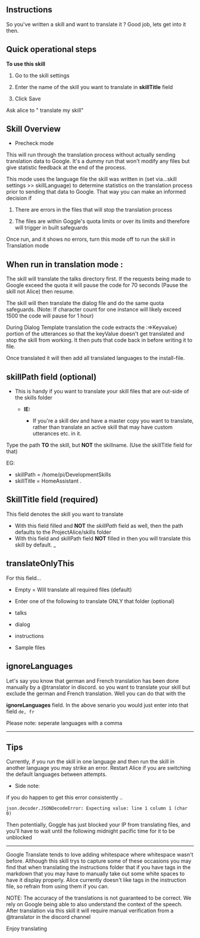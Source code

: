 ## Instructions

So you've written a skill and want to translate it ? Good job, lets get into it then.

## Quick operational steps

**To use this skill**

1. Go to the skill settings

2. Enter the name of the skill you want to translate in **skillTitle** field

3. Click Save

Ask alice to " translate my skill"

## Skill Overview

- Precheck mode
 
This will run through the translation process without actually sending translation data to Google.
It's a dummy run that won't modify any files but give statistic feedback at the end of the process.

This mode uses the language file the skill was written in (set via...skill settings >> skillLanguage) to determine statistics on the translation process
prior to sending that data to Google. That way you can make an informed decision if 

1. There are errors in the files that will stop the translation process

2. The files are within Goggle's quota limits or over its limits and therefore will trigger in built safeguards

Once run, and it shows no errors, turn this mode off to run the skill in Translation mode


## **When run in translation mode :**

The skill will translate the talks directory first. If the requests being made to Google exceed the quota it will 
pause the code for 70 seconds (Pause the skill not Alice) then resume.

The skill will then translate the dialog file and do the same quota safeguards. (Note: If character count 
for one instance will likely exceed 1500 the code will pause for 1 hour)

During Dialog Template translation the code extracts the :=>Keyvalue} portion of the utterances
so that the keyValue doesn't get translated and stop the skill from working. It then puts that code back in
before writing it to file.

Once translated it will then add all translated languages to the install-file.

## **skillPath** field (optional)

- This is handy if you want to translate your skill files that are out-side of the skills folder

  - **IE:**
 
    - If you're a skill dev and have a master copy you want to translate, rather than translate an active skill
that may have custom utterances etc. in it. 

Type the path **TO** the skill, but **NOT** the skillname. (Use the skillTitle field for that)

EG: 

- skillPath = /home/pi/DevelopmentSkills
- skillTitle = HomeAssistant
.

## **SkillTitle** field (required)

This field denotes the skill you want to translate

- With this field filled and **NOT** the *skillPath* field as well, then the path defaults to the ProjectAlice/skills folder
- With this field and skillPath field **NOT** filled in then you will translate this skill by default.
_
## **translateOnlyThis**

For this field...

- Empty = Will translate all required files (default)

- Enter one of the following to translate ONLY that folder (optional)
 - talks
 - dialog
 - instructions
 - Sample files

## **ignoreLanguages**

Let's say you know that german and French translation has been done manually by a @translator in discord.
so you want to translate your skill but exclude the german and French translation. Well you can do that with the

**ignoreLanguages** field. In the above senario you would just enter into that field
```de, fr```

Please note: seperate languages with a comma
 _______________________

## Tips

Currently, if you run the skill in one language and then run the skill in another language you may strike an error.
Restart Alice if you are switching the default languages between attempts.

- Side note:

 if you do happen to get this error consistently ..
 
 ```json.decoder.JSONDecodeError: Expecting value: line 1 column 1 (char 0)```
 
 Then potentially, Goggle has just blocked your IP from translating files, and you'll have to wait until the following 
 midnight pacific time for it to be unblocked  

------------------

Google Translate tends to love adding whitespace where whitespace wasn't before. Although this skill trys to capture
some of these occasions you may find that when translating the instructions folder that if you have tags in the markdown
that you may have to manually take out some white spaces to have it display properly.
Alice currently doesn't like tags in the instruction file, so refrain from using them if you can.


NOTE: The accuracy of the translations is not guaranteed to be correct. We rely on Google being able to also understand 
the context of the speech. After translation via this skill it will require manual verification from a @translator in
the discord channel
 
Enjoy translating 

 
